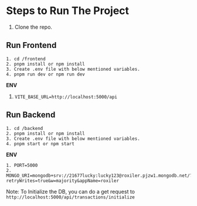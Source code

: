 # Steps to Run The Project
1. Clone the repo.

## Run Frontend

```
1. cd /frontend
2. pnpm install or npm install
3. Create .env file with below mentioned variables.
4. pnpm run dev or npm run dev
```

**ENV**
1. `VITE_BASE_URL=http://localhost:5000/api`


## Run Backend

```
1. cd /backend
2. pnpm install or npm install
3. Create .env file with below mentioned variables.
4. pnpm start or npm start
```

**ENV**

```
1. PORT=5000
2. MONGO_URI=mongodb+srv://21677lucky:lucky123@roxiler.pjzw1.mongodb.net/?retryWrites=true&w=majority&appName=roxiler
```

Note: To Initialize the DB, you can do a get request to
`http://localhost:5000/api/transactions/initialize`
